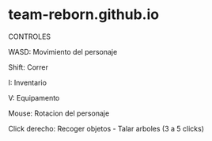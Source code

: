 # team-reborn.github.io
CONTROLES

WASD: Movimiento del personaje

Shift: Correr

I: Inventario

V: Equipamento

Mouse: Rotacion del personaje

Click derecho: Recoger objetos - Talar arboles (3 a 5 clicks)
